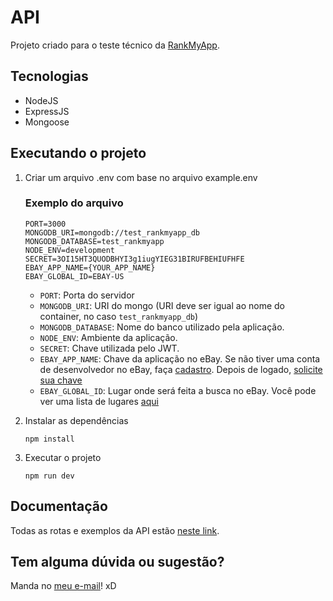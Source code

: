 # API
Projeto criado para o teste técnico da [RankMyApp](https://www.rankmyapp.com/pt-br/).

## Tecnologias
- NodeJS
- ExpressJS
- Mongoose

## Executando o projeto
1. Criar um arquivo .env com base no arquivo example.env
    ### Exemplo do arquivo
    ```
    PORT=3000
    MONGODB_URI=mongodb://test_rankmyapp_db
    MONGODB_DATABASE=test_rankmyapp
    NODE_ENV=development
    SECRET=3OI15HT3QUODBHYI3g1iugYIEG31BIRUFBEHIUFHFE
    EBAY_APP_NAME={YOUR_APP_NAME}
    EBAY_GLOBAL_ID=EBAY-US
    ```

    - `PORT`: Porta do servidor
    - `MONGODB_URI`: URI do mongo (URI deve ser igual ao nome do container, no caso `test_rankmyapp_db`)
    - `MONGODB_DATABASE`: Nome do banco utilizado pela aplicação.
    - `NODE_ENV`: Ambiente da aplicação.
    - `SECRET`: Chave utilizada pelo JWT.
    - `EBAY_APP_NAME`: Chave da aplicação no eBay. Se não tiver uma conta de desenvolvedor no eBay, faça [cadastro](https://developer.ebay.com/signin?tab=register). Depois de logado, [solicite sua chave](https://developer.ebay.com/my/keys)
    - `EBAY_GLOBAL_ID`: Lugar onde será feita a busca no eBay. Você pode ver uma lista de lugares [aqui](https://developer.ebay.com/DevZone/finding/CallRef/Enums/GlobalIdList.html)

2. Instalar as dependências

    `npm install`

3. Executar o projeto

    `npm run dev`  

## Documentação
Todas as rotas e exemplos da API estão [neste link](https://documenter.getpostman.com/view/8024266/SVtWw7Mw?version=latest).

## Tem alguma dúvida ou sugestão?

Manda no [meu e-mail](mailto:wrickee@gmail.com)! xD
